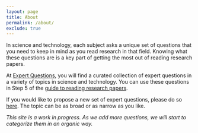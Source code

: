 ```yaml
---
layout: page
title: About
permalink: /about/
exclude: true
---
```


In science and technology, each subject asks a unique set of questions that you need to keep in mind as you read research in that field. Knowing what these questions are is a key part of getting the most out of reading research papers.

At [Expert Questions](https://abranczyk.github.io/expert-questions/), you will find a curated collection of expert questions in a variety of topics in science and technology. You can use these questions in Step 5 of the [guide to reading research papers](https://abranczyk.github.io/expert-questions/how-to-read-research-papers/).

If you would like to propose a new set of expert questions, please do so [here](https://github.com/abranczyk/expert-questions/issues/new?assignees=abranczyk&labels=question+submission&template=expert-question-submission.md&title=Expert+Questions+Submission). The topic can be as broad or as narrow as you like. 

*This site is a work in progress. As we add more questions, we will start to categorize them in an organic way.* 

